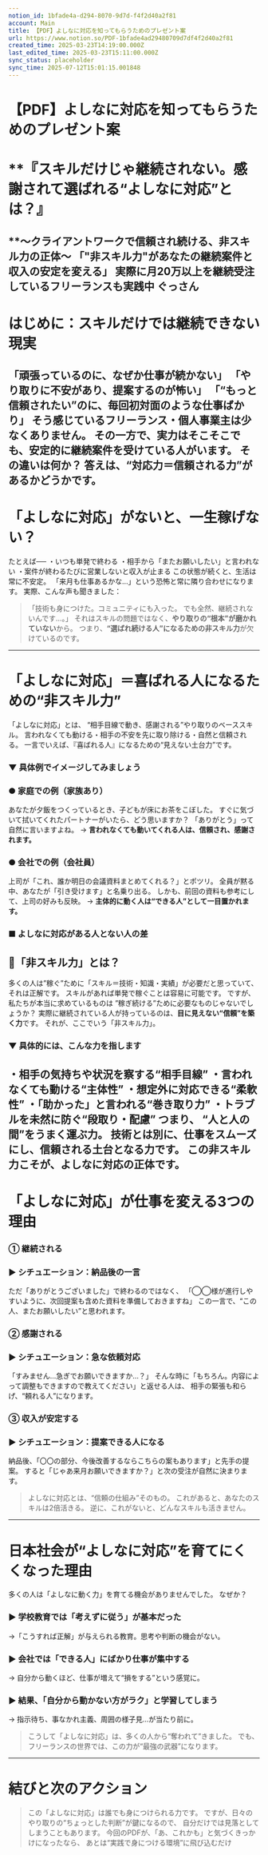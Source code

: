 ```yaml
---
notion_id: 1bfade4a-d294-8070-9d7d-f4f2d40a2f81
account: Main
title: 【PDF】よしなに対応を知ってもらうためのプレゼント案
url: https://www.notion.so/PDF-1bfade4ad29480709d7df4f2d40a2f81
created_time: 2025-03-23T14:19:00.000Z
last_edited_time: 2025-03-23T15:11:00.000Z
sync_status: placeholder
sync_time: 2025-07-12T15:01:15.001848
---
```

# 【PDF】よしなに対応を知ってもらうためのプレゼント案

# **『スキルだけじゃ継続されない。感謝されて選ばれる“よしなに対応”とは？』
**〜クライアントワークで信頼され続ける、非スキル力の正体〜
「"非スキル力"があなたの継続案件と収入の安定を変える」
  実際に月20万以上を継続受注しているフリーランスも実践中
ぐっさん
---
# はじめに：スキルだけでは継続できない現実
「頑張っているのに、なぜか仕事が続かない」
「やり取りに不安があり、提案するのが怖い」
「“もっと信頼されたい”のに、毎回初対面のような仕事ばかり」
そう感じているフリーランス・個人事業主は少なくありません。
その一方で、実力はそこそこでも、安定的に継続案件を受けている人がいます。
その違いは何か？
答えは、**“対応力＝信頼される力”があるかどうか**です。
---
# 「よしなに対応」がないと、一生稼げない？
たとえば──
・いつも単発で終わる
・相手から「またお願いしたい」と言われない
・案件が終わるたびに営業しないと収入が止まる
この状態が続くと、生活は常に不安定。
「来月も仕事あるかな…」という恐怖と常に隣り合わせになります。
実際、こんな声も聞きました：
> 「技術も身につけた。コミュニティにも入った。
  でも全然、継続されないんです…。」
それはスキルの問題ではなく、**やり取りの“根本”が磨かれていない**から。
つまり、**“選ばれ続ける人”になるための非スキル力**が欠けているのです。
---
# 「よしなに対応」＝喜ばれる人になるための“非スキル力”
「よしなに対応」とは、
“相手目線で動き、感謝される”やり取りのベーススキル。
言われなくても動ける・相手の不安を先に取り除ける・自然と信頼される。
一言でいえば、『喜ばれる人』になるための“見えない土台力”です。
### ▼ 具体例でイメージしてみましょう
### ● 家庭での例（家族あり）
あなたが夕飯をつくっているとき、子どもが床にお茶をこぼした。
すぐに気づいて拭いてくれたパートナーがいたら、どう思いますか？
「ありがとう」って自然に言いますよね。
→ **言われなくても動いてくれる人は、信頼され、感謝されます。**
### ● 会社での例（会社員）
上司が「これ、誰か明日の会議資料まとめてくれる？」とポツリ。
全員が黙る中、あなたが「引き受けます」と名乗り出る。
しかも、前回の資料も参考にして、上司の好みも反映。
→ **主体的に動く人は“できる人”として一目置かれます。**
### ■ よしなに対応がある人とない人の差
## 🔹「非スキル力」とは？
多くの人は”稼ぐ”ために「スキル＝技術・知識・実績」が必要だと思っていて、それは正解です。
スキルがあれば単発で稼ぐことは容易に可能です。
ですが、私たちが本当に求めているものは
”稼ぎ続ける”ために必要なものじゃないでしょうか？
実際に継続されている人が持っているのは、**目に見えない“信頼”を築く力**です。
それが、ここでいう「非スキル力」。
### ▼ 具体的には、こんな力を指します
・相手の気持ちや状況を察する“相手目線”
・言われなくても動ける“主体性”
・想定外に対応できる“柔軟性”
・「助かった」と言われる“巻き取り力”
・トラブルを未然に防ぐ“段取り・配慮”
つまり、
**“人と人の間”をうまく運ぶ力**。
技術とは別に、仕事をスムーズにし、信頼される土台となる力です。
この非スキル力こそが、よしなに対応の正体です。
---
# 「よしなに対応」が仕事を変える3つの理由
### ① 継続される
### ▶︎ シチュエーション：納品後の一言
ただ「ありがとうございました」で終わるのではなく、
「◯◯様が進行しやすいように、次回提案も含めた資料を準備しておきますね」
この一言で、“この人、またお願いしたい”と思われます。
### ② 感謝される
### ▶︎ シチュエーション：急な依頼対応
「すみません…急ぎでお願いできますか…？」
そんな時に「もちろん。内容によって調整もできますので教えてください」と返せる人は、
相手の緊張も和らげ、“頼れる人”になります。
### ③ 収入が安定する
### ▶︎ シチュエーション：提案できる人になる
納品後、「〇〇の部分、今後改善するならこちらの案もあります」と先手の提案。
すると「じゃあ来月お願いできますか？」と次の受注が自然に決まります。
> よしなに対応とは、“信頼の仕組み”そのもの。
これがあると、あなたのスキルは2倍活きる。
逆に、これがないと、どんなスキルも活きません。
---
#  日本社会が“よしなに対応”を育てにくくなった理由
多くの人は「よしなに動く力」を育てる機会がありませんでした。
なぜか？
### ▶︎ 学校教育では「考えずに従う」が基本だった
→「こうすれば正解」が与えられる教育。思考や判断の機会がない。
### ▶︎ 会社では「できる人」にばかり仕事が集中する
→ 自分から動くほど、仕事が増えて“損をする”という感覚に。
### ▶︎ 結果、「自分から動かない方がラク」と学習してしまう
→ 指示待ち、事なかれ主義、周囲の様子見…が当たり前に。
> こうして「よしなに対応」は、多くの人から“奪われて”きました。
でも、フリーランスの世界では、この力が“最強の武器”になります。
---
# 結びと次のアクション
> この「よしなに対応」は誰でも身につけられる力です。
  ですが、日々のやり取りの“ちょっとした判断”が鍵になるので、
  自分だけでは見落としてしまうこともあります。
> 今回のPDFが、「あ、これかも」と気づくきっかけになったなら、
  あとは“実践で身につける環境”に飛び込むだけ